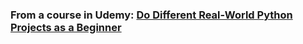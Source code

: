### From a course in Udemy: [Do Different Real-World Python Projects as a Beginner](https://www.udemy.com/course/do-different-real-world-python-projects-as-a-beginner)
